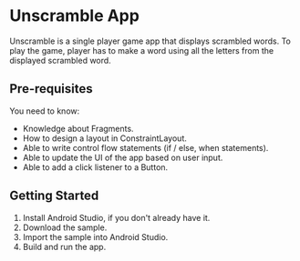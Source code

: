 Unscramble App
===================================

Unscramble is  a single player game app that displays scrambled words. To play the game, player has
to make a word using all the letters from the displayed scrambled word.


Pre-requisites
--------------

You need to know:
- Knowledge about Fragments.
- How to design a layout in ConstraintLayout.
- Able to write control flow statements (if / else, when statements).
- Able to update the UI of the app based on user input.
- Able to add a click listener to a Button.


Getting Started
---------------

1.  Install Android Studio, if you don't already have it.
2.  Download the sample.
3.  Import the sample into Android Studio.
4.  Build and run the app.
